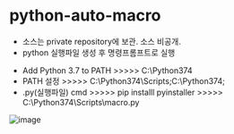 # python-auto-macro

- 소스는 private repository에 보관. 소스 비공개.
- python 실행파일 생성 후 명령프롬프트로 실행


* Add Python 3.7 to PATH  >>>>> C:\Python374
* PATH 설정 >>>>> C:\Python374\Scripts\;C:\Python374\;
* .py(실행파일) cmd >>>>> pip installl pyinstaller >>>>> C:\Python374\Scripts\macro.py


![image](https://user-images.githubusercontent.com/58936727/118778090-b7b31600-b8c4-11eb-9c8b-509460e1c061.png)
